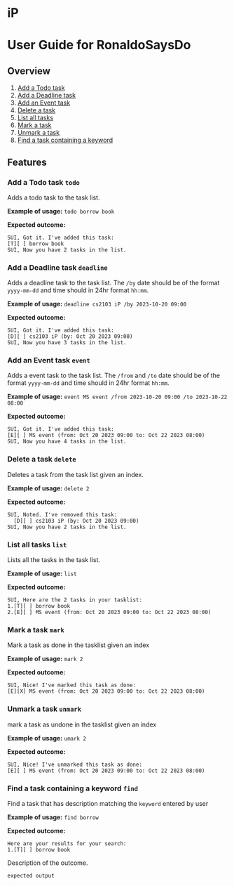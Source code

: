 # iP

# User Guide for RonaldoSaysDo

## Overview
1. [Add a Todo task](#add-a-todo-task-todo)
2. [Add a Deadline task](#add-a-deadline-task-deadline)
3. [Add an Event task](#add-an-event-task-event)
4. [Delete a task](#delete-a-task-delete)
5. [List all tasks](#list-all-tasks-list)
6. [Mark a task](#mark-a-task-mark)
7. [Unmark a task](#unmark-a-task-unmark)
8. [Find a task containing a keyword](#find-a-task-containing-keyword-find)
## Features 

### Add a Todo task `todo`

Adds a todo task to the task list.

**Example of usage:** `todo borrow book`

**Expected outcome:**

```
SUI, Got it. I've added this task:
[T][ ] borrow book
SUI, Now you have 2 tasks in the list.
```

### Add a Deadline task `deadline`

Adds a deadline task to the task list. The `/by` date should be of the format `yyyy-mm-dd` and time should in 24hr format `hh:mm`.

**Example of usage:** `deadline cs2103 iP /by 2023-10-20 09:00`

**Expected outcome:**

```
SUI, Got it. I've added this task:
[D][ ] cs2103 iP (by: Oct 20 2023 09:00)
SUI, Now you have 3 tasks in the list.
```

### Add an Event task `event`

Adds a event task to the task list. The `/from` and `/to` date should be of the format `yyyy-mm-dd` and time should in 24hr format `hh:mm`.

**Example of usage:** `event MS event /from 2023-10-20 09:00 /to 2023-10-22 08:00`

**Expected outcome:**

```
SUI, Got it. I've added this task:
[E][ ] MS event (from: Oct 20 2023 09:00 to: Oct 22 2023 08:00)
SUI, Now you have 4 tasks in the list.
```

### Delete a task `delete`

Deletes a task from the task list given an index.

**Example of usage:** `delete 2`

**Expected outcome:**

```
SUI, Noted. I've removed this task:
  [D][ ] cs2103 iP (by: Oct 20 2023 09:00)
SUI, Now you have 2 tasks in the list.
```

### List all tasks `list`

Lists all the tasks in the task list.

**Example of usage:** `list`

**Expected outcome:**

```
SUI, Here are the 2 tasks in your tasklist:
1.[T][ ] borrow book
2.[E][ ] MS event (from: Oct 20 2023 09:00 to: Oct 22 2023 08:00)
```

### Mark a task `mark`

Mark a task as done in the tasklist given an index

**Example of usage:** `mark 2`

**Expected outcome:**

```
SUI, Nice! I've marked this task as done:
[E][X] MS event (from: Oct 20 2023 09:00 to: Oct 22 2023 08:00)
```

### Unmark a task `unmark`

mark a task as undone in the tasklist given an index

**Example of usage:** `umark 2`

**Expected outcome:**

```
SUI, Nice! I've unmarked this task as done:
[E][ ] MS event (from: Oct 20 2023 09:00 to: Oct 22 2023 08:00)
```

### Find a task containing a keyword `find`

Find a task that has description matching the `keyword` entered by user

**Example of usage:** `find borrow`

**Expected outcome:**

```
Here are your results for your search:
1.[T][ ] borrow book
```

Description of the outcome.

```
expected output
```
